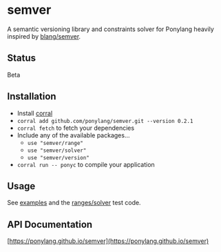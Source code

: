 # semver

A semantic versioning library and constraints solver for Ponylang heavily inspired by [blang/semver](https://github.com/blang/semver).

## Status

Beta

## Installation

* Install [corral](https://github.com/ponylang/corral)
* `corral add github.com/ponylang/semver.git --version 0.2.1`
* `corral fetch` to fetch your dependencies
* Include any of the available packages...
  * `use "semver/range"`
  * `use "semver/solver"`
  * `use "semver/version"`
* `corral run -- ponyc` to compile your application

## Usage

See [examples](examples/) and the [ranges/solver](semver/test/) test code.

## API Documentation

[https://ponylang.github.io/semver](https://ponylang.github.io/semver)
